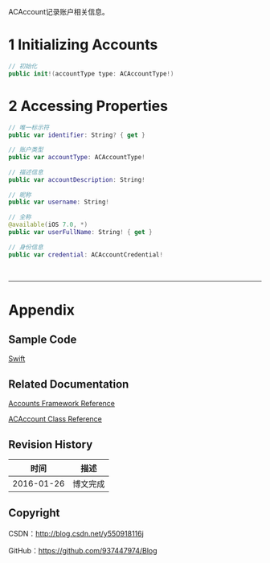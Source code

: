 ACAccount记录账户相关信息。

# 1 Initializing Accounts

```swift
// 初始化
public init!(accountType type: ACAccountType!)
```

# 2 Accessing Properties

```swift
// 唯一标示符
public var identifier: String? { get }
    
// 账户类型
public var accountType: ACAccountType!
    
// 描述信息
public var accountDescription: String!
    
// 昵称
public var username: String!
    
// 全称
@available(iOS 7.0, *)
public var userFullName: String! { get }
    
// 身份信息
public var credential: ACAccountCredential!
```

&#160;

----------

# Appendix

## Sample Code

[Swift](https://github.com/937447974/Swift)

## Related Documentation

[Accounts Framework Reference](https://developer.apple.com/library/ios/documentation/Accounts/Reference/AccountsFrameworkRef/index.html)

[ACAccount Class Reference](https://developer.apple.com/library/ios/documentation/Accounts/Reference/ACAccountClassRef/index.html)

## Revision History

| 时间 | 描述 |
| ---- | ---- |
| 2016-01-26 | 博文完成 |

## Copyright

CSDN：http://blog.csdn.net/y550918116j

GitHub：https://github.com/937447974/Blog
